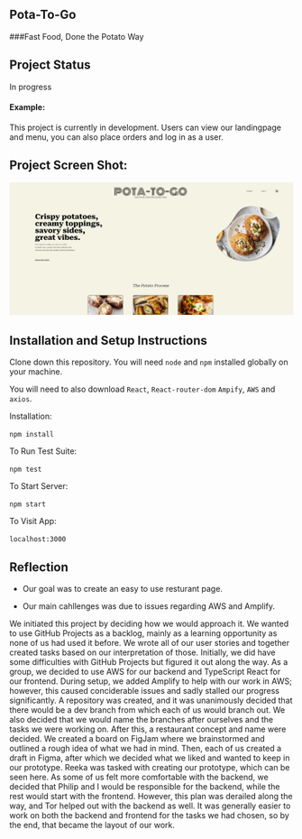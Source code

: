 ## Pota-To-Go

###Fast Food, Done the Potato Way

## Project Status

In progress

#### Example:

This project is currently in development. Users can view our landingpage and menu, you can also place orders and log in as a user.

## Project Screen Shot:

![screenshot](./potatogo/src/assets/pota-to-go-screenshot.jpg)

## Installation and Setup Instructions

Clone down this repository. You will need `node` and `npm` installed globally on your machine.

You will need to also download `React`, `React-router-dom` `Ampify`, `AWS` and `axios`.

Installation:

`npm install`

To Run Test Suite:

`npm test`

To Start Server:

`npm start`

To Visit App:

`localhost:3000`

## Reflection

- Our goal was to create an easy to use resturant page.

- Our main cahllenges was due to issues regarding AWS and Amplify.

We initiated this project by deciding how we would approach it. We wanted to use GitHub Projects as a backlog, mainly as a learning opportunity as none of us had used it before. We wrote all of our user stories and together created tasks based on our interpretation of those. Initially, we did have some difficulties with GitHub Projects but figured it out along the way.
As a group, we decided to use AWS for our backend and TypeScript React for our frontend. During setup, we added Amplify to help with our work in AWS; however, this caused conciderable issues and sadly stalled our progress significantly.
A repository was created, and it was unanimously decided that there would be a dev branch from which each of us would branch out. We also decided that we would name the branches after ourselves and the tasks we were working on.
After this, a restaurant concept and name were decided. We created a board on FigJam where we brainstormed and outlined a rough idea of what we had in mind.
Then, each of us created a draft in Figma, after which we decided what we liked and wanted to keep in our prototype. Reeka was tasked with creating our prototype, which can be seen here.
As some of us felt more comfortable with the backend, we decided that Philip and I would be responsible for the backend, while the rest would start with the frontend. However, this plan was derailed along the way, and Tor helped out with the backend as well. It was generally easier to work on both the backend and frontend for the tasks we had chosen, so by the end, that became the layout of our work.
